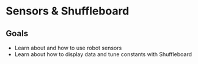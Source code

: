# Sensors & Shuffleboard

## Goals

- Learn about and how to use robot sensors
- Learn about how to display data and tune constants with Shuffleboard

